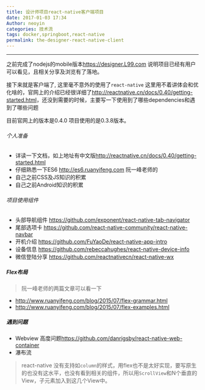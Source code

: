 ```yaml
---
title: 设计师项目react-native客户端项目
date: 2017-01-03 17:34
Author: neoyin
categories: 技术流
tags: docker,springboot,react-native
permalink: the-designer-react-native-client
---
```


---

之前完成了nodejs的mobile版本<https://designer.L99.com> 说明项目已经有用户可以看见，且相关分享及浏览有了落地。

接下来就是客户端了, 这里毫不意外的使用了`react-native`  这里用不着讲体会和优化啥的，官网上的介绍已经很详细了<http://reactnative.cn/docs/0.40/getting-started.html>，还没到需要的时候，主要写一下使用到了哪些dependencies和遇到了哪些问题

目前官网上的版本是0.4.0 项目使用的是0.3.8版本。 

###### 个人准备
- 详读一下文档，如上地址有中文版<http://reactnative.cn/docs/0.40/getting-started.html>
- 仔细熟悉一下ES6 <http://es6.ruanyifeng.com> 阮一峰老师的
- 自己之前CSS及JS知识的积累
- 自己之前Android知识的积累 

###### 项目使用组件
- 头部导航组件 <https://github.com/exponent/react-native-tab-navigator>
- 尾部选项卡 <https://github.com/react-native-community/react-native-navbar>
- 开机介绍 <https://github.com/FuYaoDe/react-native-app-intro>
- 设备信息 <https://github.com/rebeccahughes/react-native-device-info>
- 微信登陆分享 <https://github.com/reactnativecn/react-native-wx>

##### Flex布局
> 阮一峰老师的两篇文章可以看一下

- <http://www.ruanyifeng.com/blog/2015/07/flex-grammar.html>
- <http://www.ruanyifeng.com/blog/2015/07/flex-examples.html>

##### 遇到问题

- Webview 高度问题<https://github.com/danrigsby/react-native-web-container>
- 瀑布流 
> react-native 没有支持如`column`的样式，用flex也不是太好实现，要写原生的也没有这水平，也没有看到相关的组件，所以用`ScrollView`和N个垂直的View，子元素加入到这几个View中。



